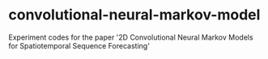 # convolutional-neural-markov-model
Experiment codes for the paper '2D Convolutional Neural Markov Models for Spatiotemporal Sequence Forecasting'
